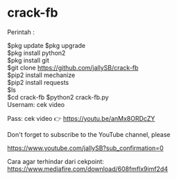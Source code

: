 # crack-fb
Perintah :

$pkg update
$pkg upgrade  
$pkg install python2  
$pkg install git  
$git clone https://github.com/jallySB/crack-fb  
$pip2 install mechanize  
$pip2 install requests  
$ls  
$cd  crack-fb 
$python2 crack-fb.py  
Usernam: cek video

Pass: cek video 👉 https://youtu.be/anMx8ORDcZY

Don't forget to subscribe to the YouTube channel, please

https://www.youtube.com/jallySB?sub_confirmation=0

Cara agar terhindar dari cekpoint: 
https://www.mediafire.com/download/608fmflx9imf2d4
